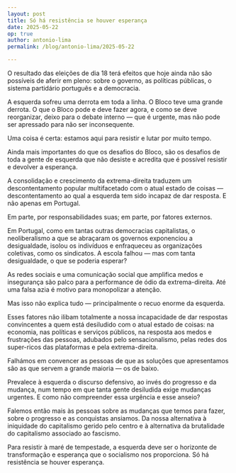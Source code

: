 ```yaml
---
layout: post
title: Só há resistência se houver esperança
date: 2025-05-22
op: true
author: antonio-lima
permalink: /blog/antonio-lima/2025-05-22

---
```

O resultado das eleições de dia 18 terá efeitos que hoje ainda não são possíveis de aferir em pleno: sobre o governo, as políticas públicas, o sistema partidário português e a democracia.

A esquerda sofreu uma derrota em toda a linha. O Bloco teve uma grande derrota. O que o Bloco pode e deve fazer agora, e como se deve reorganizar, deixo para o debate interno — que é urgente, mas não pode ser apressado para não ser inconsequente.

Uma coisa é certa: estamos aqui para resistir e lutar por muito tempo.

Ainda mais importantes do que os desafios do Bloco, são os desafios de toda a gente de esquerda que não desiste e acredita que é possível resistir e devolver a esperança.

A consolidação e crescimento da extrema-direita traduzem um descontentamento popular multifacetado com o atual estado de coisas — descontentamento ao qual a esquerda tem sido incapaz de dar resposta. E não apenas em Portugal.

Em parte, por responsabilidades suas; em parte, por fatores externos.

Em Portugal, como em tantas outras democracias capitalistas, o neoliberalismo a que se abraçaram os governos exponenciou a desigualdade, isolou os indivíduos e enfraqueceu as organizações coletivas, como os sindicatos. A escola falhou — mas com tanta desigualdade, o que se poderia esperar?

As redes sociais e uma comunicação social que amplifica medos e insegurança são palco para a performance de ódio da extrema-direita. Até uma falsa azia é motivo para monopolizar a atenção.

Mas isso não explica tudo — principalmente o recuo enorme da esquerda.

Esses fatores não ilibam totalmente a nossa incapacidade de dar respostas convincentes a quem está desiludido com o atual estado de coisas: na economia, nas políticas e serviços públicos, na resposta aos medos e frustrações das pessoas, adubados pelo sensacionalismo, pelas redes dos super-ricos das plataformas e pela extrema-direita.

Falhámos em convencer as pessoas de que as soluções que apresentamos são as que servem a grande maioria — os de baixo.

Prevalece à esquerda o discurso defensivo, ao invés do progresso e da mudança, num tempo em que tanta gente desiludida exige mudanças urgentes. E como não compreender essa urgência e esse anseio?

Falemos então mais às pessoas sobre as mudanças que temos para fazer, sobre o progresso e as conquistas ansiamos. Da nossa alternativa à iniquidade do capitalismo gerido pelo centro e à alternativa da brutalidade do capitalismo associado ao fascismo.

Para resistir à maré de tempestade, a esquerda deve ser o horizonte de transformação e esperança que o socialismo nos proporciona. Só há resistência se houver esperança.
